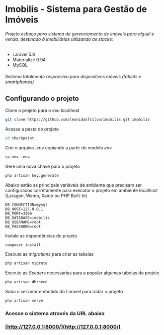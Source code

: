 # Imobilis - Sistema para Gestão de Imóveis
###### Projeto esboço para sistema de gerenciamento de imóveis para alguel e venda, destinado à imobiliárias utilizando as stacks:

* Laravel 5.8
* Materialize 0.94
* MySQL

###### Sistema totalmente responsivo para dispositivos móveis (tablets e smartphones)


## Configurando o projeto
Clone o projeto para o seu localhost
```sh
git clone https://github.com/leonidasfsilva/imobilis.git imobilis
```

Acesse a pasta do projeto
```sh
cd checkpoint
```

Crie o arquivo *.env* copiando a partir do modelo *env*
```sh
cp env .env
```
Gere uma nova chave para o projeto
```sh
php artisan key:generate
```

Abaixo estão as principais variáveis de ambiente  que precisam ser configuradas corretamente para executar o projeto em ambiente localhost (Laragon, Wamp, Xamp ou PHP Built-In)
```dosini
DB_CONNECTION=mysql
DB_HOST=127.0.0.1
DB_PORT=3306
DB_DATABASE=imobilis
DB_USERNAME=root
DB_PASSWORD=root
```

Instale as dependências do projeto
```sh
composer install
```
Execute as *migrations* para criar as tabelas
```sh
php artisan migrate
```
Execute as *Seeders* necessárias para a popular algumas tabelas do projeto
```sh
php artisan db:seed
```
Suba o servidor embutido do Laravel para rodar o projeto
```sh
php artisan serve
```

### Acesse o sistema através da URL abaixo

### [http://127.0.0.1:8000/](http://127.0.0.1:8000/)


